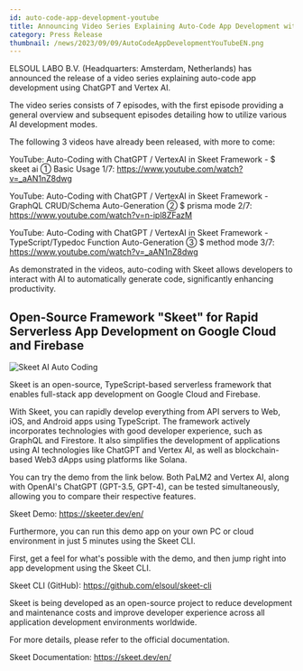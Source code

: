 ```yaml
---
id: auto-code-app-development-youtube
title: Announcing Video Series Explaining Auto-Code App Development with ChatGPT / Vertex AI
category: Press Release
thumbnail: /news/2023/09/09/AutoCodeAppDevelopmentYouTubeEN.png
---
```


ELSOUL LABO B.V. (Headquarters: Amsterdam, Netherlands) has announced the release of a video series explaining auto-code app development using ChatGPT and Vertex AI.

The video series consists of 7 episodes, with the first episode providing a general overview and subsequent episodes detailing how to utilize various AI development modes.

The following 3 videos have already been released, with more to come:

YouTube: Auto-Coding with ChatGPT / VertexAI in Skeet Framework - $ skeet ai ① Basic Usage 1/7: https://www.youtube.com/watch?v=_aAN1nZ8dwg

YouTube: Auto-Coding with ChatGPT / VertexAI in Skeet Framework - GraphQL CRUD/Schema Auto-Generation ② $ prisma mode 2/7: https://www.youtube.com/watch?v=n-ipl8ZFazM

YouTube: Auto-Coding with ChatGPT / VertexAI in Skeet Framework - TypeScript/Typedoc Function Auto-Generation ③ $ method mode 3/7: https://www.youtube.com/watch?v=_aAN1nZ8dwg

As demonstrated in the videos, auto-coding with Skeet allows developers to interact with AI to automatically generate code, significantly enhancing productivity.

## Open-Source Framework "Skeet" for Rapid Serverless App Development on Google Cloud and Firebase

![Skeet AI Auto Coding](/news/2023/09/09/SkeetAIAutoCoding.jpg)

Skeet is an open-source, TypeScript-based serverless framework that enables full-stack app development on Google Cloud and Firebase.

With Skeet, you can rapidly develop everything from API servers to Web, iOS, and Android apps using TypeScript. The framework actively incorporates technologies with good developer experience, such as GraphQL and Firestore. It also simplifies the development of applications using AI technologies like ChatGPT and Vertex AI, as well as blockchain-based Web3 dApps using platforms like Solana.

You can try the demo from the link below. Both PaLM2 and Vertex AI, along with OpenAI's ChatGPT (GPT-3.5, GPT-4), can be tested simultaneously, allowing you to compare their respective features.

Skeet Demo: https://skeeter.dev/en/

Furthermore, you can run this demo app on your own PC or cloud environment in just 5 minutes using the Skeet CLI.

First, get a feel for what's possible with the demo, and then jump right into app development using the Skeet CLI.

Skeet CLI (GitHub): https://github.com/elsoul/skeet-cli

Skeet is being developed as an open-source project to reduce development and maintenance costs and improve developer experience across all application development environments worldwide.

For more details, please refer to the official documentation.

Skeet Documentation: https://skeet.dev/en/
